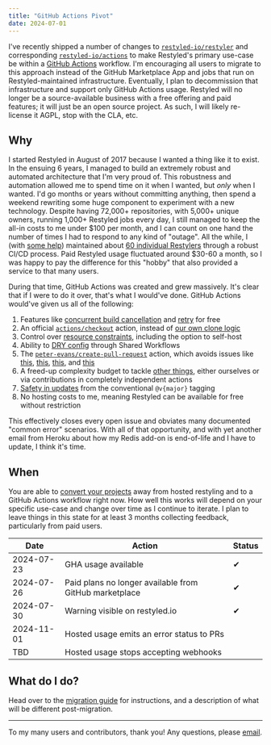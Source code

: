 ```yaml
---
title: "GitHub Actions Pivot"
date: 2024-07-01
---
```


I've recently shipped a number of changes to
[`restyled-io/restyler`](https://github.com/restyled-io/restyler) and
corresponding [`restyled-io/actions`](https://github.com/restyled-io/actions) to
make Restyled's primary use-case be within a [GitHub
Actions](https://docs.github.com/en/actions) workflow. I'm encouraging all users
to migrate to this approach instead of the GitHub Marketplace App and jobs that
run on Restyled-maintained infrastructure. Eventually, I plan to decommission
that infrastructure and support only GitHub Actions usage. Restyled will no
longer be a source-available business with a free offering and paid features; it
will just be an open source project. As such, I will likely re-license it AGPL,
stop with the CLA, etc.

## Why

I started Restyled in August of 2017 because I wanted a thing like it to exist.
In the ensuing 6 years, I managed to build an extremely robust and automated
architecture that I'm very proud of. This robustness and automation allowed me
to spend time on it when I wanted, but _only_ when I wanted. I'd go months or
years without committing anything, then spend a weekend rewriting some huge
component to experiment with a new technology. Despite having 72,000+
repositories, with 5,000+ unique owners, running 1,000+ Restyled jobs every day,
I still managed to keep the all-in costs to me under $100 per month, and I can
count on one hand the number of times I had to respond to any kind of "outage".
All the while, I (with [some
help](https://github.com/restyled-io/restylers/graphs/contributors)) maintained
about [60 individual Restylers](https://docs.restyled.io/available-restylers/)
through a robust CI/CD process. Paid Restyled usage fluctuated around $30-60 a
month, so I was happy to pay the difference for this "hobby" that also provided
a service to that many users.

During that time, GitHub Actions was created and grew massively. It's clear that
if I were to do it over, that's what I would've done. GitHub Actions would've
given us all of the following:

1. Features like [concurrent build cancellation](https://github.com/restyled-io/restyled.io/issues/277) and [retry](https://github.com/restyled-io/restyler/issues/162) for free
2. An official [`actions/checkout`](https://github.com/actions/checkout) action, instead of [our own clone logic](https://github.com/restyled-io/restyled.io/wiki/Git-Error:-Couldn't-find-remote-ref)
3. Control over [resource constraints](https://github.com/restyled-io/restyled.io/wiki/Common-Errors:-Restyle-Error-137), including the option to self-host
4. Ability to [DRY config](https://github.com/restyled-io/restyler/issues/96) through Shared Workflows
5. The [`peter-evans/create-pull-request`](https://github.com/peter-evans/create-pull-request) action, which avoids issues like [this](https://github.com/restyled-io/restyled.io/wiki/Git-Error:-Couldn't-find-remote-ref), [this](https://github.com/restyled-io/restyled.io/wiki/Common-Errors:-Push-Rejected), [this](https://github.com/restyled-io/restyled.io/wiki/Git-Error:-bad-object), and [this](https://github.com/restyled-io/restyled.io/wiki/Common-Errors:-Labels-or-Ignore-Labels-not-working)
6. A freed-up complexity budget to tackle [other things](https://github.com/restyled-io/restyler/issues/52), either ourselves or via contributions in completely independent actions
7. [Safety in updates](https://github.com/restyled-io/restyler/issues/91) from the conventional `@v{major}` tagging
8. No hosting costs to me, meaning Restyled can be available for free without restriction

This effectively closes every open issue and obviates many documented "common
error" scenarios. With all of that opportunity, and with yet another email from
Heroku about how my Redis add-on is end-of-life and I have to update, I think
it's time.

## When

You are able to [convert your projects][migrating] away from hosted restyling
and to a GitHub Actions workflow right now. How well this works will depend on
your specific use-case and change over time as I continue to iterate. I plan to
leave things in this state for at least 3 months collecting feedback,
particularly from paid users.

| Date | Action | Status |
| --- | --- | -- |
| 2024-07-23 | GHA usage available | ✔ |
| 2024-07-26 | Paid plans no longer available from GitHub marketplace | ✔ |
| 2024-07-30 | Warning visible on restyled.io | ✔ |
| 2024-11-01 | Hosted usage emits an error status to PRs | |
| TBD | Hosted usage stops accepting webhooks | |

## What do I do?

Head over to the [migration guide][migrating] for instructions, and a
description of what will be different post-migration.

---

To my many users and contributors, thank you! Any questions, please
[email](mailto:support@restyled.io).

[migrating]: https://github.com/restyled-io/actions/wiki/Migrating-from-the-Restyled-App
